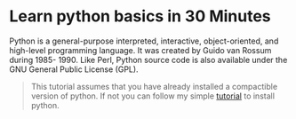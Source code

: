 # Learn python basics in 30 Minutes

Python is a general-purpose interpreted, interactive, object-oriented, and high-level programming language. It was created by Guido van Rossum during 1985- 1990. Like Perl, Python source code is also available under the GNU General Public License (GPL).

>This tutorial assumes that you have already installed a compactible version of python. If not you can follow my simple [tutorial](https://github.com/victorjohnsonk/datascience/blob/master/Setting%20up%20your%20system%20for%20datascience.md) to install python. 
